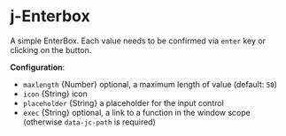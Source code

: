 # j-Enterbox

A simple EnterBox. Each value needs to be confirmed via `enter` key or clicking on the button.

__Configuration__:

- `maxlength` {Number} optional, a maximum length of value (default: `50`)
- `icon` {String} icon
- `placeholder` {String} a placeholder for the input control
- `exec` {String} optional, a link to a function in the window scope (otherwise `data-jc-path` is required)